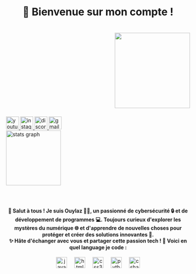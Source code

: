 <h1 align="center">👋 Bienvenue sur mon compte !</h1>

###

<br clear="both">

<img align="right" height="206" src="https://cdn.discordapp.com/avatars/1147893322392805487/a7cbee5fd5deb0355a917d2f8c6c4a30.webp?size=1024"  />

<br clear="both">

###

<div align="left">
  <a href="https://youtube.com/ouylazoff" target="_blank">
    <img src="https://img.shields.io/static/v1?message=Youtube&logo=youtube&label=&color=FF0000&logoColor=white&labelColor=&style=for-the-badge" height="35" alt="youtube logo"  />
  </a>
  <a href="https://instagram.com/loukas.crly" target="_blank">
    <img src="https://img.shields.io/static/v1?message=Instagram&logo=instagram&label=&color=E4405F&logoColor=white&labelColor=&style=for-the-badge" height="35" alt="instagram logo"  />
  </a>
  <a href="https://discord.gg/ES7trRZa5g" target="_blank">
    <img src="https://img.shields.io/static/v1?message=Discord&logo=discord&label=&color=7289DA&logoColor=white&labelColor=&style=for-the-badge" height="35" alt="discord logo"  />
  </a>
  <a href="mailto:lazcarly4@gmail.com" target="_blank">
    <img src="https://img.shields.io/static/v1?message=Gmail&logo=gmail&label=&color=D14836&logoColor=white&labelColor=&style=for-the-badge" height="35" alt="gmail logo"  />
  </a>
</div>

<div align="left">
  <img src="https://github-readme-stats.vercel.app/api?username=ouylaz&hide_title=false&hide_rank=false&show_icons=true&include_all_commits=true&count_private=true&disable_animations=false&theme=dracula&locale=fr&hide_border=false&order=1" height="150" alt="stats graph"  />
</div>

###

<br clear="both">

<h4 align="center">👋 Salut à tous ! Je suis Ouylaz 🧑‍💻, un passionné de cybersécurité 🔒 et de développement de programmes 💻. Toujours curieux d'explorer les mystères du numérique 🌐 et d'apprendre de nouvelles choses pour protéger et créer des solutions innovantes 🚀.<br>✨ Hâte d'échanger avec vous et partager cette passion tech ! 🤝 Voici en quel language je code :</h4>

<div align="center">
  <img src="https://cdn.jsdelivr.net/gh/devicons/devicon/icons/javascript/javascript-plain.svg" height="30" alt="javascript logo"  />
  <img width="12" />
  <img src="https://cdn.jsdelivr.net/gh/devicons/devicon/icons/html5/html5-original.svg" height="30" alt="html5 logo"  />
  <img width="12" />
  <img src="https://cdn.jsdelivr.net/gh/devicons/devicon/icons/css3/css3-original.svg" height="30" alt="css3 logo"  />
  <img width="12" />
  <img src="https://cdn.jsdelivr.net/gh/devicons/devicon/icons/python/python-original.svg" height="30" alt="python logo"  />
  <img width="12" />
  <img src="https://cdn.jsdelivr.net/gh/devicons/devicon/icons/csharp/csharp-original.svg" height="30" alt="csharp logo"  />
</div>

###
